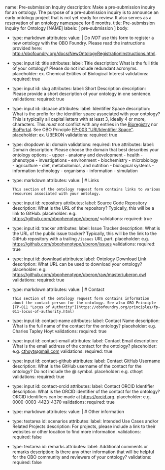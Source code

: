 name: Pre-submission Inquiry
description: Make a pre-submission inquiry for an ontology. The purpose of a pre-submission inquiry is to announce an early ontology project that is not yet ready for review. It also serves as a reservation of an ontology namespace for 6 months.
title: Pre-submission Inquiry for Ontology [NAME]
labels: [ pre-submission ]
body:
  - type: markdown
    attributes:
      value: |
        Do _NOT_ use this form to register a new ontology with the OBO Foundry. Please read the instructions provided here: http://obofoundry.org/docs/NewOntologyRegistrationInstructions.html.
  - type: input
    id: title
    attributes:
      label: Title
      description: What is the full title of your ontology? Please do not include redundant acronyms.
      placeholder: ex. Chemical Entities of Biological Interest
    validations:
      required: true
  - type: input
    id: slug
    attributes:
      label: Short Description
      description: Please provide a short description of your ontology in one sentence.
    validations:
      required: true
  - type: input
    id: idspace
    attributes:
      label: Identifier Space
      description: What is the prefix for the identifier space associated with your ontology? This is typically all capital letters with at least 3, ideally 4 or more, characters. This *must* not conflict with any entries in the [Bioregistry](https://bioregistry.io/registry) nor [BioPortal](https://bioportal.bioontology.org). See OBO Principle [FP-003 "URI/Identifier Space"](https://obofoundry.org/principles/fp-003-uris.html).
      placeholder: ex. UBERON
    validations:
      required: true
  - type: dropdown
    id: domain
    validations:
      required: true
    attributes:
      label: Domain
      description: Please choose the domain that best describes your ontology
      options:
        - upper
        - anatomy and development
        - health
        - phenotype
        - investigations
        - environment
        - biochemistry
        - microbiology
        - agriculture
        - diet, metabolomics, and nutrition
        - biological systems
        - information technology
        - organisms
        - information
        - simulation
  - type: markdown
    attributes:
      value: |
        # Links

        This section of the ontology request form contains links to various resources associated with your ontology.
  - type: input
    id: repository
    attributes:
      label: Source Code Repository
      description: What is the URL of the repository? Typically, this will be a link to GitHub.
      placeholder: e.g. https://github.com/obophenotype/uberon/
    validations:
      required: true
  - type: input
    id: tracker
    attributes:
      label: Issue Tracker
      description: What is the URL of the public issue tracker? Typically, this will be the link to the GitHub repository with a trailing `/issues` URL part.
      placeholder: e.g. https://github.com/obophenotype/uberon/issues
    validations:
      required: true
  - type: input
    id: download
    attributes:
      label: Ontology Download Link
      description: What URL can be used to download your ontology?
      placeholder: e.g. https://github.com/obophenotype/uberon/raw/master/uberon.owl
    validations:
      required: true

  - type: markdown
    attributes:
      value: |
        # Contact

        This section of the ontology request form contains information about the contact person for the ontology. See also OBO Principle [FP-011 "Locus of Authority"](https://obofoundry.org/principles/fp-011-locus-of-authority.html)
  - type: input
    id: contact-name
    attributes:
      label: Contact Name
      description: What is the full name of the contact for the ontology?
      placeholder: e.g. Charles Tapley Hoyt
    validations:
      required: true
  - type: input
    id: contact-email
    attributes:
      label: Contact Email
      description: What is the email address of the contact for the ontology?
      placeholder: e.g. cthoyt@gmail.com
    validations:
      required: true
  - type: input
    id: contact-github
    attributes:
      label: Contact GitHub Username
      description: What is the GitHub username of the contact for the ontology? Do not include the @ symbol.
      placeholder: e.g. cthoyt
    validations:
      required: true
  - type: input
    id: contact-orcid
    attributes:
      label: Contact ORCID Identifier
      description: What is the ORCID identifier of the contact for the ontology? ORCID identifiers can be made at https://orcid.org.
      placeholder: e.g. 0000-0003-4423-4370
    validations:
      required: true

  - type: markdown
    attributes:
      value: |
        # Other information

  - type: textarea
    id: scenarios
    attributes:
      label: Intended Use Cases and/or Related Projects
      description: For projects, please include a link to their websites or other location to find more information.
    validations:
      required: false
  - type: textarea
    id: remarks
    attributes:
      label: Additional comments or remarks
      description: Is there any other information that will be helpful for the OBO community and reviewers of your ontology?
    validations:
      required: false
  

